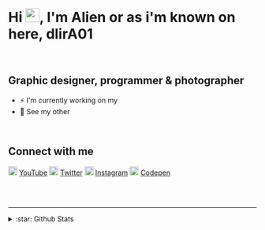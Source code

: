 # Hi <img src="https://github.com/dlirA01/dlirA01/blob/main/wave.gif" width="28px"/>, I'm Alien or as i'm known on here, dlirA01

<br />

## Graphic designer, programmer & photographer

- ⚡ I'm currently working on my
- 🌼 See my other

<br />

## Connect with me

<img src="https://github.com/dlirA01/dlirA01/blob/main/youtube.svg" height="18px"/> [YouTube][youtube]
<img src="https://github.com/dlirA01/dlirA01/blob/main/twitter.svg" height="18px"/> [Twitter][twitter]
<img src="https://github.com/dlirA01/dlirA01/blob/main/instagram.svg" height="18px"/> [Instagram][instagram]
<img src="https://github.com/dlirA01/dlirA01/blob/main/codepen.svg" height="18px"/> [Codepen][codepen]

<br />
<br />

---

<details>
<summary>:star: Github Stats</summary>
  
<!-- start -->
[![dlirA01's github stats](https://github-readme-stats.vercel.app/api?username=dlirA01&count_private=true&show_icons=true&theme=omni)](https://github.com/dlirA01/github-readme-stats)
<!-- end -->

</details>

[youtube]: https://youtube.com/ArealAlien
[twitter]: https://twitter.com/Areal_Alien
[instagram]: https://instagram.com/areal_alien
[codepen]: https://codepen.io/areal_alien

